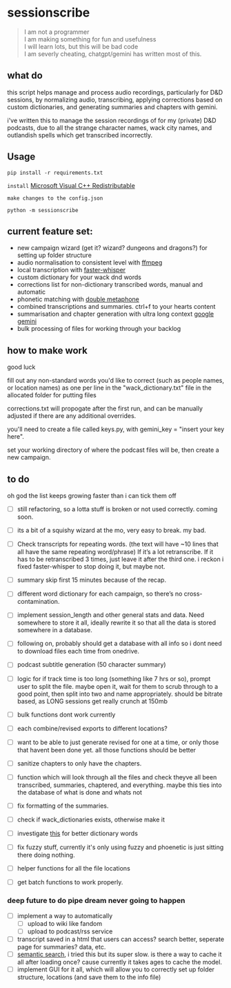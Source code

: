 # sessionscribe

>I am not a programmer  
>I am making something for fun and usefulness  
>I will learn lots, but this will be bad code  
>I am severly cheating, chatgpt/gemini has written most of this.

## what do
this script helps manage and process audio recordings, particularly for D&D sessions, by normalizing audio, transcribing, applying corrections based on custom dictionaries, and generating summaries and chapters with gemini.

i've written this to manage the session recordings of for my (private) D&D podcasts, due to all the strange character names, wack city names, and outlandish spells which get transcribed incorrectly. 

## Usage
```pip install -r requirements.txt```

```install``` [Microsoft Visual C++ Redistributable](https://aka.ms/vs/17/release/vc_redist.x64.exe)

```make changes to the config.json```

```python -m sessionscribe```

## current feature set:

- new campaign wizard (get it? wizard? dungeons and dragons?) for setting up folder structure
- audio normalisation to consistent level with [ffmpeg](https://github.com/kkroening/ffmpeg-python)
- local transcription with [faster-whisper](https://github.com/SYSTRAN/faster-whisper)
- custom dictionary for your wack dnd words
- corrections list for non-dictionary transcribed words, manual and automatic
- phonetic matching with [double metaphone](https://github.com/ZackDibe/phonetics)
- combined transcriptions and summaries. ctrl+f to your hearts content
- summarisation and chapter generation with ultra long context [google gemini](https://github.com/google-gemini/generative-ai-python)
- bulk processing of files for working through your backlog

## how to make work
good luck

fill out any non-standard words you'd like to correct (such as people names, or location names) as one per line in the "wack_dictionary.txt" file in the allocated folder for putting files

corrections.txt will propogate after the first run, and can be manually adjusted if there are any additional overrides.

you'll need to create a file called keys.py, with gemini_key = "insert your key here".

set your working directory of where the podcast files will be, then create a new campaign.

## to do
oh god the list keeps growing faster than i can tick them off
- [ ] still refactoring, so a lotta stuff is broken or not used correctly. coming soon.
- [ ] its a bit of a squishy wizard at the mo, very easy to break. my bad.
- [ ] Check transcripts for repeating words. (the text will have ~10 lines that all have the same repeating word/phrase) If it’s a lot retranscribe. If it has to be retranscribed 3 times, just leave it after the third one. i reckon i fixed faster-whisper to stop doing it, but maybe not.
- [ ] summary skip first 15 minutes because of the recap.
- [ ] different word dictionary for each campaign, so there’s no cross-contamination.
- [ ] implement session_length and other general stats and data. Need somewhere to store it all, ideally rewrite it so that all the data is stored somewhere in a database.
- [ ] following on, probably should get a database with all info so i dont need to download files each time from onedrive.
- [ ] podcast subtitle generation (50 character summary)
- [ ] logic for if track time is too long (something like 7 hrs or so), prompt user to split the file. maybe open it, wait for them to scrub through to a good point, then split into two and name appropriately. should be bitrate based, as LONG sessions get really crunch at 150mb
- [ ] bulk functions dont work currently
- [ ] each combine/revised exports to different locations?
- [ ] want to be able to just generate revised for one at a time, or only those that havent been done yet. all those functions should be better
- [ ] sanitize chapters to only have the chapters.
- [ ] function which will look through all the files and check theyve all been transcribed, summaries, chaptered, and everything. maybe this ties into the database of what is done and whats not
- [ ] fix formatting of the summaries.
- [ ] check if wack_dictionaries exists, otherwise make it
- [ ] investigate [this](https://github.com/zh-plus/openlrc) for better dictionary words
- [ ] fix fuzzy stuff, currently it's only using fuzzy and phoenetic is just sitting there doing nothing.
- [ ] helper functions for all the file locations
- [ ] get batch functions to work properly.


### deep future to do pipe dream never going to happen
- [ ] implement a way to automatically
    - [ ] upload to wiki like fandom
    - [ ] upload to podcast/rss service
- [ ] transcript saved in a html that users can access? search better, seperate page for summaries? data, etc.
- [ ] [semantic search](https://github.com/arunsupe/semantic-grep), i tried this but its super slow. is there a way to cache it all after loading once? cause currently it takes ages to cache the model.
- [ ] implement GUI for it all, which will allow you to correctly set up folder structure, locations (and save them to the info file)
